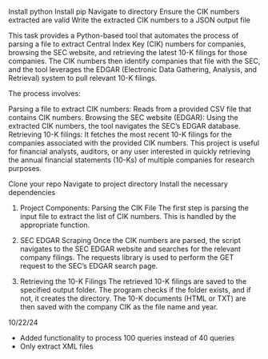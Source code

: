 Install python
Install pip
Navigate to directory
Ensure the CIK numbers extracted are valid
Write the extracted CIK numbers to a JSON output file

This task provides a Python-based tool that automates the process of parsing a file to extract Central Index Key (CIK) numbers for companies, browsing the SEC website, and retrieving the latest 10-K filings for those companies. The CIK numbers then identify companies that file with the SEC, and the tool leverages the EDGAR (Electronic Data Gathering, Analysis, and Retrieval) system to pull relevant 10-K filings.

The process involves:

Parsing a file to extract CIK numbers: Reads from a provided CSV file that contains CIK numbers.
Browsing the SEC website (EDGAR): Using the extracted CIK numbers, the tool navigates the SEC’s EDGAR database.
Retrieving 10-K filings: It fetches the most recent 10-K filings for the companies associated with the provided CIK numbers.
This project is useful for financial analysts, auditors, or any user interested in quickly retrieving the annual financial statements (10-Ks) of multiple companies for research purposes.


Clone your repo
Navigate to project directory
Install the necessary dependencies

1. Project Components:
Parsing the CIK File
The first step is parsing the input file to extract the list of CIK numbers. This is handled by the appropriate function.

2. SEC EDGAR Scraping
Once the CIK numbers are parsed, the script navigates to the SEC EDGAR website and searches for the relevant company filings. The requests library is used to perform the GET request to the SEC’s EDGAR search page.

3. Retrieving the 10-K Filings
The retrieved 10-K filings are saved to the specified output folder. The program checks if the folder exists, and if not, it creates the directory. The 10-K documents (HTML or TXT) are then saved with the company CIK as the file name and year. 


10/22/24
- Added functionality to process 100 queries instead of 40 queries
- Only extract XML files